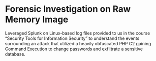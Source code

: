 # Forensic Investigation on Raw Memory Image
 Leveraged Splunk on Linux-based log files provided to us in the course “Security Tools for Information Security” to understand the events surrounding an attack that utilized a heavily obfuscated PHP C2 gaining Command Execution to change passwords and exfiltrate a sensitive database.
